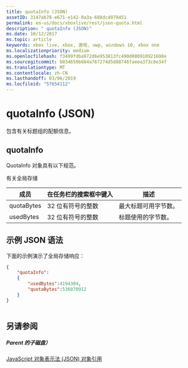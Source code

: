 ```yaml
---
title: quotaInfo (JSON)
assetID: 3147ab78-e671-e142-0a3a-688dc4079451
permalink: en-us/docs/xboxlive/rest/json-quota.html
description: " quotaInfo (JSON)"
ms.date: 10/12/2017
ms.topic: article
keywords: xbox live, xbox, 游戏, uwp, windows 10, xbox one
ms.localizationpriority: medium
ms.openlocfilehash: f3499fdba972d6e953813fc490d080910921698e
ms.sourcegitcommit: b034650b684a767274d5d88746faeea373c8e34f
ms.translationtype: MT
ms.contentlocale: zh-CN
ms.lasthandoff: 03/06/2019
ms.locfileid: "57654112"
---
```

# <a name="quotainfo-json"></a>quotaInfo (JSON)
包含有关标题组的配额信息。 
<a id="ID4EN"></a>

 
## <a name="quotainfo"></a>quotaInfo
 
QuotaInfo 对象具有以下规范。
 
有关全局存储
 
| 成员| 在任务栏的搜索框中键入| 描述| 
| --- | --- | --- | 
| quotaBytes| 32 位有符号的整数 | 最大标题可用字节数。| 
| usedBytes| 32 位有符号的整数 | 标题使用的字节数。| 
  
<a id="ID4EXB"></a>

 
## <a name="sample-json-syntax"></a>示例 JSON 语法
 
下面的示例演示了全局存储响应：
 

```json
{
    "quotaInfo":
    {
        "usedBytes":4194304,
        "quotaBytes":536870912
    }
}
      
```

  
<a id="ID4ECC"></a>

 
## <a name="see-also"></a>另请参阅
 
<a id="ID4EEC"></a>

 
##### <a name="parent"></a>Parent 的子磁盘） 

[JavaScript 对象表示法 (JSON) 对象引用](atoc-xboxlivews-reference-json.md)

   
